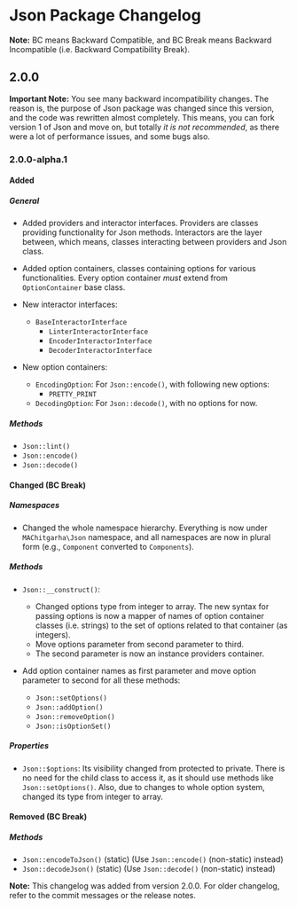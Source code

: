 # Json Package Changelog

**Note:** BC means Backward Compatible, and BC Break means Backward Incompatible (i.e. Backward Compatibility Break).

## 2.0.0

**Important Note:** You see many backward incompatibility changes. The reason is, the purpose of Json package was changed since this version, and the code was rewritten almost completely. This means, you can fork version 1 of Json and move on, but totally _it is not recommended_, as there were a lot of performance issues, and some bugs also.

### 2.0.0-alpha.1

#### Added

##### General

-   Added providers and interactor interfaces. Providers are classes providing functionality for Json methods. Interactors are the layer between, which means, classes interacting between providers and Json class.

-   Added option containers, classes containing options for various functionalities. Every option container _must_ extend from `OptionContainer` base class.

-   New interactor interfaces:
    -   `BaseInteractorInterface`
        -   `LinterInteractorInterface`
        -   `EncoderInteractorInterface`
        -   `DecoderInteractorInterface`

-   New option containers:
    -   `EncodingOption`: For `Json::encode()`, with following new options:
        -   `PRETTY_PRINT`
    -   `DecodingOption`: For `Json::decode()`, with no options for now.

##### Methods

-   `Json::lint()`
-   `Json::encode()`
-   `Json::decode()`

#### Changed (BC Break)

##### Namespaces

-   Changed the whole namespace hierarchy. Everything is now under `MAChitgarha\Json` namespace, and all namespaces are now in plural form (e.g., `Component` converted to `Components`).

##### Methods

-   `Json::__construct()`:
    -   Changed options type from integer to array. The new syntax for passing options is now a mapper of names of option container classes (i.e. strings) to the set of options related to that container (as integers).
    -   Move options parameter from second parameter to third.
    -   The second parameter is now an instance providers container.

-   Add option container names as first parameter and move option parameter to second for all these methods:
    -   `Json::setOptions()`
    -   `Json::addOption()`
    -   `Json::removeOption()`
    -   `Json::isOptionSet()`

##### Properties

-   `Json::$options`: Its visibility changed from protected to private. There is no need for the child class to access it, as it should use methods like `Json::setOptions()`. Also, due to changes to whole option system, changed its type from integer to array.

#### Removed (BC Break)

##### Methods

-   `Json::encodeToJson()` (static) (Use `Json::encode()` (non-static) instead)
-   `Json::decodeJson()` (static) (Use `Json::decode()` (non-static) instead)

**Note:** This changelog was added from version 2.0.0. For older changelog, refer to the commit messages or the release notes.
